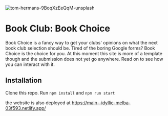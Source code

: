 ![tom-hermans-9BoqXzEeQqM-unsplash](https://github.com/kristina-gorin/book_choice/assets/116587411/d609e11c-9979-4dfc-b7ae-f9a923f12332)
# Book Club: Book Choice
Book Choice is a fancy way to get your clubs' opinions on what the next book club selection should be. Tired of the boring Google forms? Book Choice is the choice for you.
At this moment this site is more of a template though and the submission does not yet go anywhere. Read on to see how you can interact with it.

## Installation
Clone this repo.
Run `npm install` and `npm run start`

the website is also deployed at https://main--idyllic-melba-03f593.netlify.app/


